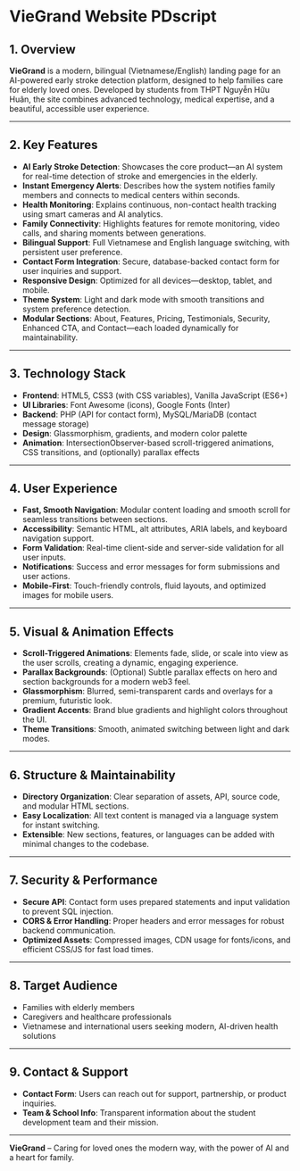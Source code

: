 # VieGrand Website PDscript

## 1. Overview

**VieGrand** is a modern, bilingual (Vietnamese/English) landing page for an AI-powered early stroke detection platform, designed to help families care for elderly loved ones. Developed by students from THPT Nguyễn Hữu Huân, the site combines advanced technology, medical expertise, and a beautiful, accessible user experience.

---

## 2. Key Features

- **AI Early Stroke Detection**: Showcases the core product—an AI system for real-time detection of stroke and emergencies in the elderly.
- **Instant Emergency Alerts**: Describes how the system notifies family members and connects to medical centers within seconds.
- **Health Monitoring**: Explains continuous, non-contact health tracking using smart cameras and AI analytics.
- **Family Connectivity**: Highlights features for remote monitoring, video calls, and sharing moments between generations.
- **Bilingual Support**: Full Vietnamese and English language switching, with persistent user preference.
- **Contact Form Integration**: Secure, database-backed contact form for user inquiries and support.
- **Responsive Design**: Optimized for all devices—desktop, tablet, and mobile.
- **Theme System**: Light and dark mode with smooth transitions and system preference detection.
- **Modular Sections**: About, Features, Pricing, Testimonials, Security, Enhanced CTA, and Contact—each loaded dynamically for maintainability.

---

## 3. Technology Stack

- **Frontend**: HTML5, CSS3 (with CSS variables), Vanilla JavaScript (ES6+)
- **UI Libraries**: Font Awesome (icons), Google Fonts (Inter)
- **Backend**: PHP (API for contact form), MySQL/MariaDB (contact message storage)
- **Design**: Glassmorphism, gradients, and modern color palette
- **Animation**: IntersectionObserver-based scroll-triggered animations, CSS transitions, and (optionally) parallax effects

---

## 4. User Experience

- **Fast, Smooth Navigation**: Modular content loading and smooth scroll for seamless transitions between sections.
- **Accessibility**: Semantic HTML, alt attributes, ARIA labels, and keyboard navigation support.
- **Form Validation**: Real-time client-side and server-side validation for all user inputs.
- **Notifications**: Success and error messages for form submissions and user actions.
- **Mobile-First**: Touch-friendly controls, fluid layouts, and optimized images for mobile users.

---

## 5. Visual & Animation Effects

- **Scroll-Triggered Animations**: Elements fade, slide, or scale into view as the user scrolls, creating a dynamic, engaging experience.
- **Parallax Backgrounds**: (Optional) Subtle parallax effects on hero and section backgrounds for a modern web3 feel.
- **Glassmorphism**: Blurred, semi-transparent cards and overlays for a premium, futuristic look.
- **Gradient Accents**: Brand blue gradients and highlight colors throughout the UI.
- **Theme Transitions**: Smooth, animated switching between light and dark modes.

---

## 6. Structure & Maintainability

- **Directory Organization**: Clear separation of assets, API, source code, and modular HTML sections.
- **Easy Localization**: All text content is managed via a language system for instant switching.
- **Extensible**: New sections, features, or languages can be added with minimal changes to the codebase.

---

## 7. Security & Performance

- **Secure API**: Contact form uses prepared statements and input validation to prevent SQL injection.
- **CORS & Error Handling**: Proper headers and error messages for robust backend communication.
- **Optimized Assets**: Compressed images, CDN usage for fonts/icons, and efficient CSS/JS for fast load times.

---

## 8. Target Audience

- Families with elderly members
- Caregivers and healthcare professionals
- Vietnamese and international users seeking modern, AI-driven health solutions

---

## 9. Contact & Support

- **Contact Form**: Users can reach out for support, partnership, or product inquiries.
- **Team & School Info**: Transparent information about the student development team and their mission.

---

**VieGrand** – Caring for loved ones the modern way, with the power of AI and a heart for family. 